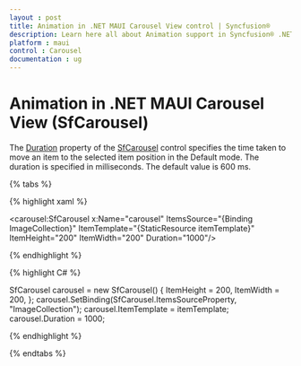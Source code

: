 ```yaml
---
layout : post
title: Animation in .NET MAUI Carousel View control | Syncfusion®
description: Learn here all about Animation support in Syncfusion® .NET MAUI Carousel View (SfCarousel) control and more.
platform : maui
control : Carousel
documentation : ug
---
```


# Animation in .NET MAUI Carousel View (SfCarousel)

The [Duration](https://help.syncfusion.com/cr/maui/Syncfusion.Maui.Carousel.SfCarousel.html#Syncfusion_Maui_Carousel_SfCarousel_Duration) property of the [SfCarousel](https://help.syncfusion.com/cr/maui/Syncfusion.Maui.Carousel.SfCarousel.html) control specifies the time taken to move an item to the selected item position in the Default mode. The duration is specified in milliseconds. The default value is 600 ms.

{% tabs %}

{% highlight xaml %}

<carousel:SfCarousel x:Name="carousel"
                     ItemsSource="{Binding ImageCollection}"
                     ItemTemplate="{StaticResource itemTemplate}" 
                     ItemHeight="200"
                     ItemWidth="200"
                     Duration="1000"/>

{% endhighlight %}

{% highlight C# %}

SfCarousel carousel = new SfCarousel()
{
    ItemHeight = 200,
    ItemWidth = 200,
};
carousel.SetBinding(SfCarousel.ItemsSourceProperty, "ImageCollection");
carousel.ItemTemplate = itemTemplate;
carousel.Duration = 1000;

{% endhighlight %}

{% endtabs %}

